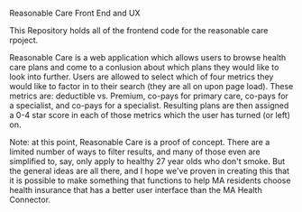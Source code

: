 Reasonable Care Front End and UX

This Repository holds all of the frontend code for the reasonable care rpoject.

Reasonable Care is a web application which allows users to browse health care
plans and come to a conlusion about which plans they would like to look into
further. Users are allowed to select which of four metrics they would like to
factor in to their search (they are all on upon page load). These metrics are:
deductible vs. Premium, co-pays for primary care, co-pays for a specialist, and
co-pays for a specialist. Resulting plans are then assigned a 0-4 star score in
each of those metrics which the user has turned (or left) on.

Note: at this point, Reasonable Care is a proof of concept. There are a limited
      number of ways to filter results, and many of those even are simplified
      to, say, only apply to healthy 27 year olds who don't smoke. But the
      general ideas are all there, and I hope we've proven in creating this
      that it is possible to make something that functions to help MA residents
      choose health insurance that has a better user interface than the MA
      Health Connector.